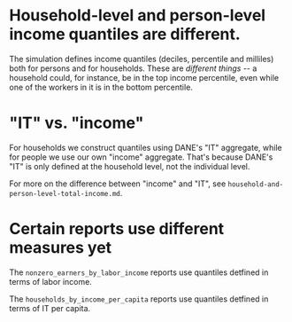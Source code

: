# Household-level and person-level income quantiles are different.
The simulation defines income quantiles
(deciles, percentile and milliles)
both for persons and for households.
These are *different things* --
a household could, for instance, be in the top income percentile,
even while one of the workers in it is in the bottom percentile.

# "IT" vs. "income"

For households we construct quantiles using DANE's "IT" aggregate,
while for people we use our own "income" aggregate.
That's because DANE's "IT" is only defined at the household level,
not the individual level.

For more on the difference between "income" and "IT", see
`household-and-person-level-total-income.md`.

# Certain reports use different measures yet

The `nonzero_earners_by_labor_income` reports use quantiles
detfined in terms of labor income.

The `households_by_income_per_capita` reports use quantiles
detfined in terms of IT per capita.
